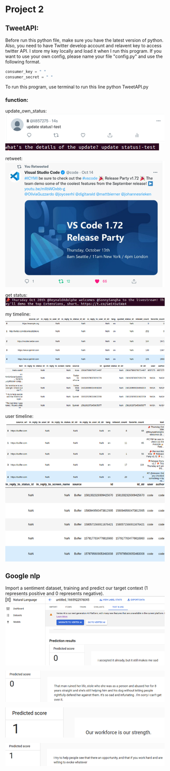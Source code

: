 # Project 2
## TweetAPI:
Before run this python file, make sure you have the latest version of python. Also, you need to have Twitter develop account and relavent key to access twitter API.
I store my key locally and load it when I run this program. If you want to use your own config, please name your file "config.py" and use the following format.
```python
consumer_key = " "
consumer_secret = " "
```

To run this program, use terminal to run this line
python TweetAPI.py

### function:
update_own_status:  
![image](picture/update-status.png)
![image](picture/input-update-status.png)

retweet:  
![image](picture/retweet.png)

get status:  
![image](picture/get-status.png)

my timeline:  
![image](picture/1.png)
![image](picture/2.png)

user timeline:  
![image](picture/3.png)
![image](picture/4.png)
## Google nlp

Import a sentiment dataset, training and predict our target context (1 represents positive and 0 represents negative).   
![image](picture/sentiment1.png)  

![image](picture/sentiment2.png)  

![image](picture/sentiment3.png)  

![image](picture/sentiment4.png)  




